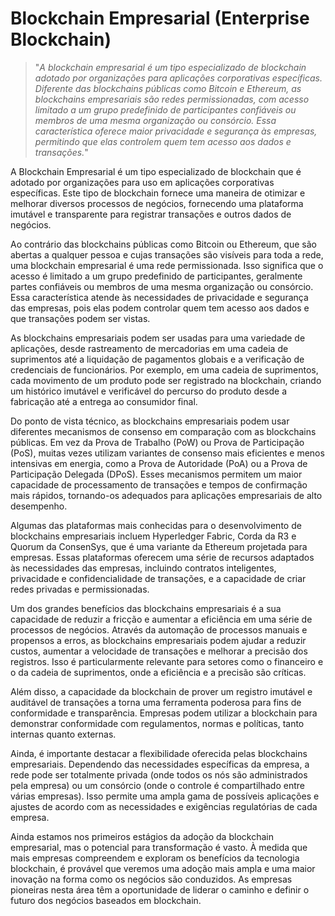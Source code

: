# Blockchain Empresarial (Enterprise Blockchain)

>"*A blockchain empresarial é um tipo especializado de blockchain adotado por organizações para aplicações corporativas específicas. Diferente das blockchains públicas como Bitcoin e Ethereum, as blockchains empresariais são redes permissionadas, com acesso limitado a um grupo predefinido de participantes confiáveis ou membros de uma mesma organização ou consórcio. Essa característica oferece maior privacidade e segurança às empresas, permitindo que elas controlem quem tem acesso aos dados e transações.*"

A Blockchain Empresarial é um tipo especializado de blockchain que é adotado por organizações para uso em aplicações corporativas específicas. Este tipo de blockchain fornece uma maneira de otimizar e melhorar diversos processos de negócios, fornecendo uma plataforma imutável e transparente para registrar transações e outros dados de negócios.

Ao contrário das blockchains públicas como Bitcoin ou Ethereum, que são abertas a qualquer pessoa e cujas transações são visíveis para toda a rede, uma blockchain empresarial é uma rede permissionada. Isso significa que o acesso é limitado a um grupo predefinido de participantes, geralmente partes confiáveis ou membros de uma mesma organização ou consórcio. Essa característica atende às necessidades de privacidade e segurança das empresas, pois elas podem controlar quem tem acesso aos dados e que transações podem ser vistas.

As blockchains empresariais podem ser usadas para uma variedade de aplicações, desde rastreamento de mercadorias em uma cadeia de suprimentos até a liquidação de pagamentos globais e a verificação de credenciais de funcionários. Por exemplo, em uma cadeia de suprimentos, cada movimento de um produto pode ser registrado na blockchain, criando um histórico imutável e verificável do percurso do produto desde a fabricação até a entrega ao consumidor final.

Do ponto de vista técnico, as blockchains empresariais podem usar diferentes mecanismos de consenso em comparação com as blockchains públicas. Em vez da Prova de Trabalho (PoW) ou Prova de Participação (PoS), muitas vezes utilizam variantes de consenso mais eficientes e menos intensivas em energia, como a Prova de Autoridade (PoA) ou a Prova de Participação Delegada (DPoS). Esses mecanismos permitem um maior capacidade de processamento de transações e tempos de confirmação mais rápidos, tornando-os adequados para aplicações empresariais de alto desempenho.

Algumas das plataformas mais conhecidas para o desenvolvimento de blockchains empresariais incluem Hyperledger Fabric, Corda da R3 e Quorum da ConsenSys, que é uma variante da Ethereum projetada para empresas. Essas plataformas oferecem uma série de recursos adaptados às necessidades das empresas, incluindo contratos inteligentes, privacidade e confidencialidade de transações, e a capacidade de criar redes privadas e permissionadas.

Um dos grandes benefícios das blockchains empresariais é a sua capacidade de reduzir a fricção e aumentar a eficiência em uma série de processos de negócios. Através da automação de processos manuais e propensos a erros, as blockchains empresariais podem ajudar a reduzir custos, aumentar a velocidade de transações e melhorar a precisão dos registros. Isso é particularmente relevante para setores como o financeiro e o da cadeia de suprimentos, onde a eficiência e a precisão são críticas.

Além disso, a capacidade da blockchain de prover um registro imutável e auditável de transações a torna uma ferramenta poderosa para fins de conformidade e transparência. Empresas podem utilizar a blockchain para demonstrar conformidade com regulamentos, normas e políticas, tanto internas quanto externas.

Ainda, é importante destacar a flexibilidade oferecida pelas blockchains empresariais. Dependendo das necessidades específicas da empresa, a rede pode ser totalmente privada (onde todos os nós são administrados pela empresa) ou um consórcio (onde o controle é compartilhado entre várias empresas). Isso permite uma ampla gama de possíveis aplicações e ajustes de acordo com as necessidades e exigências regulatórias de cada empresa.

Ainda estamos nos primeiros estágios da adoção da blockchain empresarial, mas o potencial para transformação é vasto. À medida que mais empresas compreendem e exploram os benefícios da tecnologia blockchain, é provável que veremos uma adoção mais ampla e uma maior inovação na forma como os negócios são conduzidos. As empresas pioneiras nesta área têm a oportunidade de liderar o caminho e definir o futuro dos negócios baseados em blockchain.
